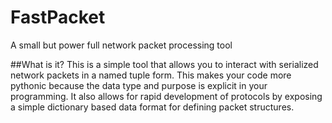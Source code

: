 # FastPacket
A small but power full network packet processing tool

##What is it?
This is a simple tool that allows you to interact with serialized network packets in a named tuple form. This makes your code more pythonic because the data type and purpose is explicit in your programming. It also allows for rapid development of protocols by exposing a simple dictionary based data format for defining packet structures.
